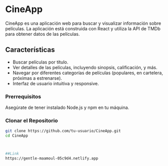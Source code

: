 # CineApp

CineApp es una aplicación web para buscar y visualizar información sobre películas. La aplicación está construida con React y utiliza la API de TMDb para obtener datos de las películas.

## Características

- Buscar películas por título.
- Ver detalles de las películas, incluyendo sinopsis, calificación, y más.
- Navegar por diferentes categorías de películas (populares, en cartelera, próximas a estrenarse).
- Interfaz de usuario intuitiva y responsive.

### Prerrequisitos

Asegúrate de tener instalado Node.js y npm en tu máquina.

### Clonar el Repositorio

```bash
git clone https://github.com/tu-usuario/CineApp.git
cd CineApp



##Link
https://gentle-maamoul-05c9d4.netlify.app
